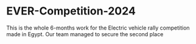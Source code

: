 # EVER-Competition-2024
This is the whole 6-months work for the Electric vehicle rally competition made in Egypt. Our team managed to secure the second place 

